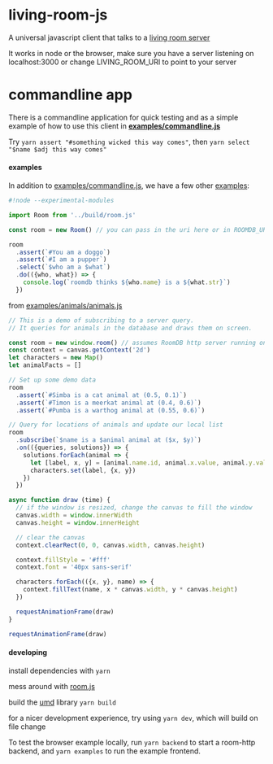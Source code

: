 # living-room-js

A universal javascript client that talks to a [living room server](https://github.com/jedahan/living-room-server)

It works in node or the browser, make sure you have a server listening on localhost:3000 or change LIVING_ROOM_URI to point to your server

# commandline app

There is a commandline application for quick testing and as a simple example of how to use this client in **[examples/commandline.js](./examples/commandline.js)**

Try `yarn assert "#something wicked this way comes"`, then `yarn select "$name $adj this way comes"`


#### examples

In addition to [examples/commandline.js](./examples/commandline.js), we have a few other [examples](./examples):

```javascript
#!node --experimental-modules

import Room from '../build/room.js'

const room = new Room() // you can pass in the uri here or in ROOMDB_URI

room
  .assert(`#You am a doggo`)
  .assert(`#I am a pupper`)
  .select(`$who am a $what`)
  .do(({who, what}) => {
    console.log(`roomdb thinks ${who.name} is a ${what.str}`)
  })
```

from [examples/animals/animals.js](./examples/animals/animals.js)

```js
// This is a demo of subscribing to a server query.
// It queries for animals in the database and draws them on screen.

const room = new window.room() // assumes RoomDB http server running on http://localhost:3000
const context = canvas.getContext('2d')
let characters = new Map()
let animalFacts = []

// Set up some demo data
room
  .assert(`#Simba is a cat animal at (0.5, 0.1)`)
  .assert(`#Timon is a meerkat animal at (0.4, 0.6)`)
  .assert(`#Pumba is a warthog animal at (0.55, 0.6)`)

// Query for locations of animals and update our local list
room
  .subscribe(`$name is a $animal animal at ($x, $y)`)
  .on(({queries, solutions}) => {
    solutions.forEach(animal => {
      let [label, x, y] = [animal.name.id, animal.x.value, animal.y.value]
      characters.set(label, {x, y})
    })
  })

async function draw (time) {
  // if the window is resized, change the canvas to fill the window
  canvas.width = window.innerWidth
  canvas.height = window.innerHeight

  // clear the canvas
  context.clearRect(0, 0, canvas.width, canvas.height)

  context.fillStyle = '#fff'
  context.font = '40px sans-serif'

  characters.forEach(({x, y}, name) => {
    context.fillText(name, x * canvas.width, y * canvas.height)
  })

  requestAnimationFrame(draw)
}

requestAnimationFrame(draw)
```

#### developing

install dependencies with `yarn`

mess around with [room.js](./room.js)

build the [umd](https://github.com/umdjs/umd) library `yarn build`

for a nicer development experience, try using `yarn dev`, which will build on file change

To test the browser example locally, run `yarn backend` to start a room-http backend, and `yarn examples` to run the example frontend.
